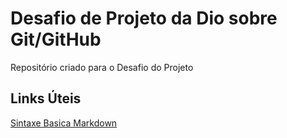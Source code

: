# Desafio de Projeto da Dio sobre Git/GitHub
Repositório criado para o Desafio do Projeto

## Links Úteis
[Sintaxe Basica Markdown](https://www.markdownguide.org/basic-syntax/)
